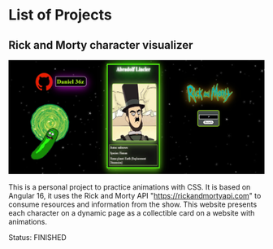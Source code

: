 
# List of Projects 

## Rick and Morty character visualizer
![img1](img/project1.jpg)

This is a personal project to practice animations with CSS. It is based on Angular 16, it uses the Rick and Morty API "https://rickandmortyapi.com" to consume resources and information from the show. This website presents each character on a dynamic page as a collectible card on a website with animations.

Status:  FINISHED
